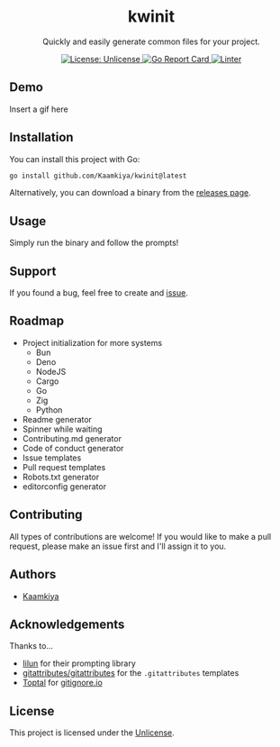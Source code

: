 <h1 align=center>kwinit</h1>
<p align=center>Quickly and easily generate common files for your project.</p>

<p align=center>
  <a href="LICENSE">
    <img src="https://img.shields.io/badge/License-Unlicense-blue.svg" alt="License: Unlicense" />
  </a>
  <a href="https://goreportcard.com/report/github.com/Kaamkiya/kwinit">
    <img src="https://goreportcard.com/badge/github.com/Kaamkiya/kwinit" alt="Go Report Card" />
  </a>
  <a href="https://github.com/Kaamkiya/kwinit/actions/workflows/golangci-lint.yml">
    <img src="https://github.com/Kaamkiya/kwinit/actions/workflows/golangci-lint.yml/badge.svg" alt="Linter" />
  </a>
</p>

## Demo

Insert a gif here

## Installation

You can install this project with Go:

```bash
go install github.com/Kaamkiya/kwinit@latest
```

Alternatively, you can download a binary from the
[releases page](https://github.com/Kaamkiya/kwinit/releases).

## Usage

Simply run the binary and follow the prompts!

## Support

If you found a bug, feel free to create and
[issue](https://github.com/Kaamkiya/kwinit/issues/new).

## Roadmap

- Project initialization for more systems
  - Bun
  - Deno
  - NodeJS
  - Cargo
  - Go
  - Zig
  - Python
- Readme generator
- Spinner while waiting
- Contributing.md generator
- Code of conduct generator
- Issue templates
- Pull request templates
- Robots.txt generator
- editorconfig generator

## Contributing

All types of contributions are welcome! If you would like to make a pull
request, please make an issue first and I'll assign it to you.

## Authors

- [Kaamkiya](https://github.com/Kaamkiya)

## Acknowledgements

Thanks to...

* [Iilun](https://github.com/Iilun/survey) for their prompting library
* [gitattributes/gitattributes](https://github.com/gitattributes/gitattributes)
  for the `.gitattributes` templates
* [Toptal](https://github.com/toptal) for [gitignore.io](https://gitignore.io)

## License

This project is licensed under the [Unlicense](LICENSE).
